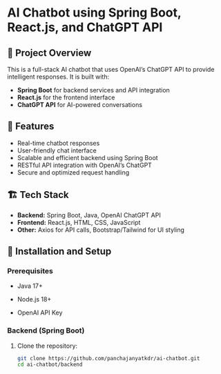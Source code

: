 # AI Chatbot using Spring Boot, React.js, and ChatGPT API

## 📌 Project Overview
This is a full-stack AI chatbot that uses OpenAI’s ChatGPT API to provide intelligent responses. It is built with:
- **Spring Boot** for backend services and API integration
- **React.js** for the frontend interface
- **ChatGPT API** for AI-powered conversations

## 🚀 Features
- Real-time chatbot responses
- User-friendly chat interface
- Scalable and efficient backend using Spring Boot
- RESTful API integration with OpenAI’s ChatGPT
- Secure and optimized request handling

## 🏗️ Tech Stack
- **Backend:** Spring Boot, Java, OpenAI ChatGPT API
- **Frontend:** React.js, HTML, CSS, JavaScript
- **Other:** Axios for API calls, Bootstrap/Tailwind for UI styling

## 🔧 Installation and Setup

### Prerequisites
- Java 17+
- Node.js 18+

- OpenAI API Key

### Backend (Spring Boot)
1. Clone the repository:
   ```sh
   git clone https://github.com/panchajanyatkdr/ai-chatbot.git
   cd ai-chatbot/backend
